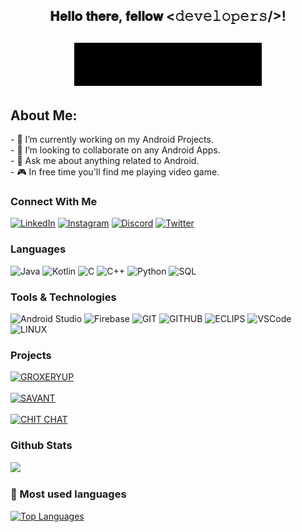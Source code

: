 <div align="center">
  <h2> 𝐇𝐞𝐥𝐥𝐨 𝐭𝐡𝐞𝐫𝐞, 𝐟𝐞𝐥𝐥𝐨𝐰 <𝚍𝚎𝚟𝚎𝚕𝚘𝚙𝚎𝚛𝚜/>!</h2>
  <h2> <img src="https://github.com/pratik2550/pratik-patle/blob/main/screedbot.gif" width="300px"></h2>
</div>
<h2> About Me: </h2>
- 🔨 I’m currently working on my Android Projects.</br>
- 👯 I’m looking to collaborate on any Android Apps.</br>
- 💬 Ask me about  anything related to Android.</br>
- 🎮 In free time you'll find me playing video game.</br>

### Connect With Me

[![LinkedIn](https://img.shields.io/badge/-LinkedIn-blue?&logo=linkedin&logoColor=white)](http://www.linkedin.com/in/pratikpatle)
[![Instagram](https://img.shields.io/badge/-Instagram-dd2a7b?&logo=instagram&logoColor=white)](https://www.instagram.com/kingsman_pratik/)
[![Discord](https://img.shields.io/badge/-Discord-7289d9?&logo=discord&logoColor=white)](https://discordapp.com/users/606059445390147584/)
[![Twitter](https://img.shields.io/badge/-Twitter-1DA1F2?&logo=twitter&logoColor=white)](https://twitter.com/pratikpatle2550)

### Languages

![Java](https://img.shields.io/badge/-Java-000?&logo=Java&logoColor=007396)
![Kotlin](https://img.shields.io/badge/-Kotlin-000?&logo=Kotlin&logoColor=007396)
![C](https://img.shields.io/badge/-C-000?&logo=C)
![C++](https://img.shields.io/badge/-C++-000?&logo=c%2b%2b&logoColor=00599C)
![Python](https://img.shields.io/badge/-Python-000?&logo=python)
![SQL](https://img.shields.io/badge/-SQL-000?&logo=MySQL&logoColor=4479A1)

### Tools & Technologies

![Android Studio](https://img.shields.io/badge/-Android%20Studio-000?&logo=android%20studio&logoColor=green)
![Firebase](https://img.shields.io/badge/-Firebase-000?&logo=firebase&logoColor=FFCB2B)
![GIT](https://img.shields.io/badge/-git-000?&logo=git&logoColor=fff)
![GITHUB](https://img.shields.io/badge/-GitHub-000?&logo=github&logoColor=white)
![ECLIPS](https://img.shields.io/badge/-Eclips%20IDE-2c2157?&logo=eclipse&logoColor=white)
![VSCode](https://img.shields.io/badge/-VS%20Code-gray?&logo=visual%20studio%20code&logoColor=50b2f3)
![LINUX](https://img.shields.io/badge/-Linux-000?&logo=linux&logoColor=white)

### Projects

[![GROXERYUP](https://github-readme-stats.vercel.app/api/pin/?username=pratik2550&repo=GroceryApp&theme=dark)](https://github.com/pratik2550/GroceryApp)
<br/>
<br/>
[![SAVANT](https://github-readme-stats.vercel.app/api/pin/?username=pratik2550&repo=Savant-App&theme=dark)](https://github.com/pratik2550/Savant-App)
<br/>
<br/>
[![CHIT CHAT](https://github-readme-stats.vercel.app/api/pin/?username=pratik2550&repo=Chit-Chat-App&theme=dark)](https://github.com/pratik2550/Chit-Chat-App)
<br/>

### Github Stats
<a href=""><img height="137px" src="https://github-readme-stats.vercel.app/api?username=pratik2550&hide_title=true&hide_border=true&show_icons=true&include_all_commits=true&count_private=true&line_height=21&title_color=7A7ADB&icon_color=2234AE&text_color=D3D3D3&bg_color=0,000000,130F40" /><!-- wi*quL3fcV --></a>

### :rocket:  Most used languages
[![Top Languages](https://github-readme-stats.vercel.app/api/top-langs/?username=pratik2550&hide=dart&hide_title=true&theme=dark)](https://github.com/pratik2550/github-readme-stats)
